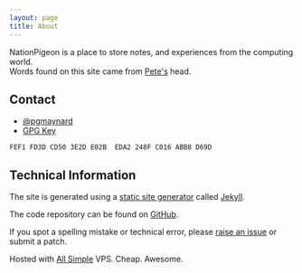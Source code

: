 ```yaml
---
layout: page
title: About
---
```

NationPigeon is a place to store notes, and experiences from the computing world.  
Words found on this site came from [Pete's](http://petermaynard.co.uk) head. 

## Contact

- [@pgmaynard](https://twitter.com/pgmaynard)
- [GPG Key](http://pgp.mit.edu/pks/lookup?op=vindex&search=0x248FC016ABB8D69D) 

`FEF1 FD3D CD50 3E2D E02B  EDA2 248F C016 ABB8 D69D`

## Technical Information

The site is generated using a [static site generator](https://duckduckgo.com/?q=static+site+generator) called [Jekyll](http://jekyllrb.com/). 

The code repository can be found on [GitHub](https://github.com/PMaynard/jekyll-nationpigeon).

If you spot a spelling mistake or technical error, please [raise an issue](https://github.com/PMaynard/jekyll-nationpigeon/issues) or submit a patch.

Hosted with [All Simple](https://clients.allsimple.net/aff.php?aff=033) VPS. Cheap. Awesome.
